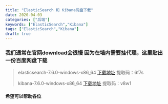 ```yaml
---
title: "ElasticSearch 和 Kibana网盘下载"
date: 2020-04-03
categories: ["后端"]
keywords: ["ElasticSearch","Kibana"]
tags: ["ElasticSearch","Kibana"]
draft: true
---
```


### 我们通常在官网download会很慢 因为在墙内需要挂代理，这里贴出一份百度网盘下载

>elasticsearch-7.6.0-windows-x86_64 [下载地址](https://pan.baidu.com/s/1P-r7IzfEjn4gEhU1VAlr8A) 提取码：6f7s
>
>kibana-7.6.0-windows-x86_64 [下载地址](https://pan.baidu.com/s/1V9MJACnc9-JZgYzVE4Zzpg) 提取码：v8w1

#### 希望可以帮助各位

